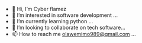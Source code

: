 - 👋 Hi, I’m Cyber flamez
- 👀 I’m interested in software development ...
- 🌱 I’m currently learning python ...
- 💞️ I’m looking to collaborate on tech software...
- 📫 How to reach me olawemimo989@gmail.com ...

<!---
oluko989/oluko989 is a ✨ special ✨ repository because its `README.md` (this file) appears on your GitHub profile.
You can click the Preview link to take a look at your changes.
--->
